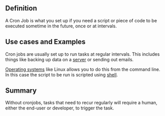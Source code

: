 ## Definition
A Cron Job is what you set up if you need a script or piece of code to be executed sometime in the future, once or at intervals.


## Use cases and Examples
Cron jobs are usually set up to run tasks at regular intervals. This includes things like backing up data on a [server](server.md) or sending out emails.

[Operating systems](operating-system.md) like Linux allows you to do this from the command line. In this case the script to be run is scripted using [shell](shell-scripting.md).

## Summary
Without cronjobs, tasks that need to recur regularly will require a human, either the end-user or developer, to trigger the task.
